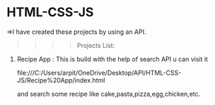 # HTML-CSS-JS
=>I have created these projects by using an API.

>>>>Projects List:


1. Recipe App :
   This is build with the help of search API u can visit it 

   file:///C:/Users/arpit/OneDrive/Desktop/API/HTML-CSS-JS/Recipe%20App/index.html 
   
   and search some recipe like cake,pasta,pizza,egg,chicken,etc. 


